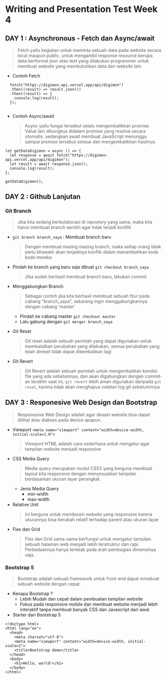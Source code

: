 # Writing and Presentation Test Week 4

## DAY 1 : Asynchronous - Fetch dan Async/await

> Fetch yaitu kegiatan untuk meminta sebuah data pada website secara local maupun public, untuk mengambil response resource berupa data berformat json atau text yang dilakukan programmer untuk membuat website yang membutuhkan data dari website lain.

- Contoh Fetch

```
  fetch("https://digimon-api.vercel.app/api/digimon")
  .then((result) => result.json())
  .then((result) => {
    console.log(result);
  });


```

- Contoh Async/await
  > Async yaitu fungsi tersebut selalu mengembalikkan promise. Value lain dibungkus didalam promise yang resolve secara otomatis. sedangkan await membuat JavaScript menunggu sampai promise tersebut selesai dan mengembalikkan hasilnya.

```
let getDataDigimon = async () => {
  let response = await fetch("https://digimon-api.vercel.app/api/digimon");
  let result = await response.json();
  console.log(result);
};

getDataDigimon();

```

## DAY 2 : Github Lanjutan

### Git Branch

> Jika kita sedang berkolaborasi di repostory yang sama, maka kita harus membuat branch sendiri agar tidak terjadi konflik

- `git branch branch_saya` : Membuat branch baru
  > Dengan membuat masing masing branch, maka setiap orang tidak perlu khawatir akan terjadinya konflik dalam menambahkan kode kode mereka
- Pindah ke branch yang baru saja dibuat `git checkout branch_saya`
  > Jika sudah berhasil membuat branch baru, lakukan commit
- Menggabungkan Branch

  > Sebagai contoh jika kita berhasil membuat sebuah fitur pada cabang "branch_saya", sekarang ingin menggabungkannya dengan cabang 'master'

  - Pindah ke cabang master `git checkout master`
  - Lalu gabung dengan `git merger branch_saya`

- Git Reset

  > Git reset adalah sebuah perintah yang dapat digunakan untuk membatalkan perubahan yang dilakukan, semua perubahan yang telah direset tidak dapat dikembalikan lagi

- Git Revert
  > Git Revert adalah sebuah perintah untuk mengembalikan kondisi file yang ada sebelumnya, dan akan digabungkan dengan commit-an terakhir saat ini, `git revert` lebih aman digunakan daripada `git reset`, karena tidak akan menghapus catatan log git sebelumnnya

## DAY 3 : Responesive Web Design dan Bootstrap

> Responesive Web Design adalah agar desain website bisa dapat dilihat atau diakses pada device apapun.

- Viewport `<meta name="viewport" content="width=device-width, initial-scale=1.0">`
  > Viewport HTML adalah cara sederhana untuk mengatur agar tampilan website menjadi responsive
- CSS Media Query
  > Media query merupakan modul CSS3 yang berguna membuat layout kita responsive dengan menyesuaikan tampilan berdasarkan ukuran layar perangkat.
  - Jenis Media Query
    - min-width
    - max-width
- Relative Unit
  > Ini berguna untuk mendesain website yang responsive karena ukurannya bisa berubah relatif terhadap parent atau ukuran layar
- Flex dan Grid
  > Flex dan Grid sama-sama berfungsi untuk mengatur tampilan sebuah halaman web menjadi lebih terstruktur dan rapi. Perbedaannya hanya terletak pada arah pembagian dimensinya saja.
  
 ### Bootstrap 5

> Bootstrap adalah sebuah framework untuk front-end dapat mmebuat sebuah website dengan cepat.

- Kenapa Bootstrap ?
  - Lebih Mudah dan cepat dalam pembuatan tampilan website
  - Fokus pada responsive mobile dan membuat website menjadi lebih interaktif tanpa membuat banyak CSS dan Javascript dari awal
- Starter dari Bootstrap 5

```
<!doctype html>
<html lang="en">
  <head>
    <meta charset="utf-8">
    <meta name="viewport" content="width=device-width, initial-scale=1">
    <title>Bootstrap demo</title>
  </head>
  <body>
    <h1>Hello, world!</h1>
  </body>
</html>
```
